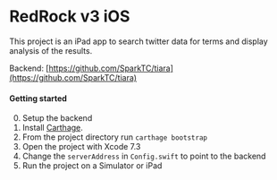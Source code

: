 # RedRock v3 iOS

This project is an iPad app to search twitter data for terms and display analysis of the results.

Backend: [https://github.com/SparkTC/tiara](https://github.com/SparkTC/tiara)

#### Getting started

0. Setup the backend
1. Install [Carthage](https://github.com/Carthage/Carthage).
2. From the project directory run `carthage bootstrap`
3. Open the project with Xcode 7.3
4. Change the `serverAddress` in `Config.swift` to point to the backend
5. Run the project on a Simulator or iPad
